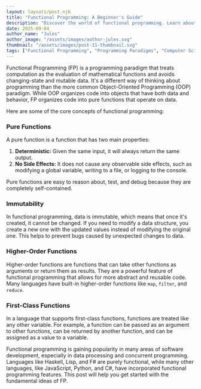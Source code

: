 ```yaml
---
layout: layouts/post.njk
title: "Functional Programming: A Beginner's Guide"
description: "Discover the world of functional programming. Learn about pure functions, immutability, and higher-order functions in this introductory guide."
date: 2025-09-04
author_name: "Jules"
author_image: "/assets/images/author-jules.svg"
thumbnail: "/assets/images/post-11-thumbnail.svg"
tags: ["Functional Programming", "Programming Paradigms", "Computer Science"]
---
```


Functional Programming (FP) is a programming paradigm that treats computation as the evaluation of mathematical functions and avoids changing-state and mutable data. It's a different way of thinking about programming than the more common Object-Oriented Programming (OOP) paradigm. While OOP organizes code into objects that have both data and behavior, FP organizes code into pure functions that operate on data.

Here are some of the core concepts of functional programming:

### Pure Functions

A pure function is a function that has two main properties:
1.  **Deterministic:** Given the same input, it will always return the same output.
2.  **No Side Effects:** It does not cause any observable side effects, such as modifying a global variable, writing to a file, or logging to the console.

Pure functions are easy to reason about, test, and debug because they are completely self-contained.

### Immutability

In functional programming, data is immutable, which means that once it's created, it cannot be changed. If you need to modify a data structure, you create a new one with the updated values instead of modifying the original one. This helps to prevent bugs caused by unexpected changes to data.

### Higher-Order Functions

Higher-order functions are functions that can take other functions as arguments or return them as results. They are a powerful feature of functional programming that allows for more abstract and reusable code. Many languages have built-in higher-order functions like `map`, `filter`, and `reduce`.

### First-Class Functions

In a language that supports first-class functions, functions are treated like any other variable. For example, a function can be passed as an argument to other functions, can be returned by another function, and can be assigned as a value to a variable.

Functional programming is gaining popularity in many areas of software development, especially in data processing and concurrent programming. Languages like Haskell, Lisp, and F# are purely functional, while many other languages, like JavaScript, Python, and C#, have incorporated functional programming features. This post will help you get started with the fundamental ideas of FP.
